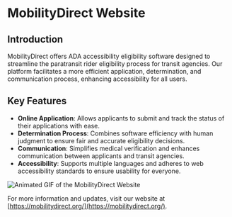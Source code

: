 # MobilityDirect Website

## Introduction
MobilityDirect offers ADA accessibility eligibility software designed to streamline the paratransit rider eligibility process for transit agencies. Our platform facilitates a more efficient application, determination, and communication process, enhancing accessibility for all users.

## Key Features
- **Online Application**: Allows applicants to submit and track the status of their applications with ease.
- **Determination Process**: Combines software efficiency with human judgment to ensure fair and accurate eligibility decisions.
- **Communication**: Simplifies medical verification and enhances communication between applicants and transit agencies.
- **Accessibility**: Supports multiple languages and adheres to web accessibility standards to ensure usability for everyone.

![Animated GIF of the MobilityDirect Website](https://github.com/Alfrugo/Mobility-Direct-3D/assets/36056407/d29ba5e7-92b9-4074-9286-a71b3cace43c)

For more information and updates, visit our website at [https://mobilitydirect.org/](https://mobilitydirect.org/).
